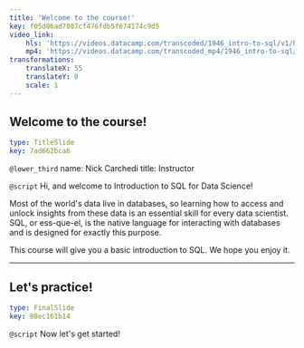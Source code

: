 ```yaml
---
title: 'Welcome to the course!'
key: f05d06ad7807cf476fdb5f674174c9d5
video_link:
    hls: 'https://videos.datacamp.com/transcoded/1946_intro-to-sql/v1/hls-ch1_1.master.m3u8'
    mp4: 'https://videos.datacamp.com/transcoded_mp4/1946_intro-to-sql/v1/ch1_1.mp4'
transformations:
    translateX: 55
    translateY: 0
    scale: 1
---
```


## Welcome to the course!

```yaml
type: TitleSlide
key: 7ad662bca6
```

`@lower_third`
name: Nick Carchedi
title: Instructor

`@script`
Hi, and welcome to Introduction to SQL for Data Science!

Most of the world's data live in databases, so learning how to access and unlock insights from these data is an essential skill for every data scientist. SQL, or ess-que-el, is the native language for interacting with databases and is designed for exactly this purpose.

This course will give you a basic introduction to SQL. We hope you enjoy it.

---

## Let's practice!

```yaml
type: FinalSlide
key: 88ec161b14
```

`@script`
Now let's get started!
